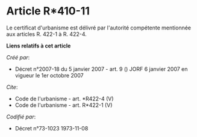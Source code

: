 # Article R*410-11

Le certificat d'urbanisme est délivré par l'autorité compétente mentionnée aux articles R. 422-1 à R. 422-4.

**Liens relatifs à cet article**

_Créé par_:

  - Décret n°2007-18 du 5 janvier 2007 - art. 9 () JORF 6 janvier 2007 en vigueur le 1er octobre 2007

_Cite_:

  - Code de l'urbanisme - art. *R422-4 (V)
  - Code de l'urbanisme - art. R*422-1 (V)

_Codifié par_:

  - Décret n°73-1023 1973-11-08
